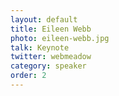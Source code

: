 ```yaml
---
layout: default
title: Eileen Webb
photo: eileen-webb.jpg
talk: Keynote
twitter: webmeadow
category: speaker
order: 2
---
```

